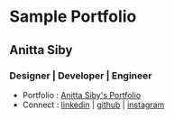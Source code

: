 # Sample Portfolio
## Anitta Siby
### Designer | Developer | Engineer
<!-- That includes almost everything you want to show. At first, your name, links to social networks and a great image. Then the About section displays more information about you. Then the list of Skills it offers. It also has a section where it shows some recent work. And at the bottom it has a form, and at the end with a footer. </-->
- Portfolio : [Anitta Siby's Portfolio](https://tinkerness.github.io/webdev-sampleportfolio/)
- Connect :  [linkedin](https://www.linkedin.com/in/anittasiby/)  |  [github](https://github.com/tinkerness)  |  [instagram](https://www.instagram.com/therezness/)
